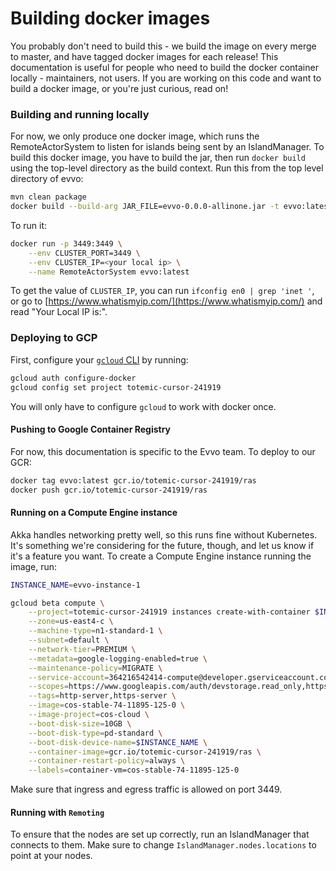 # Building docker images

You probably don't need to build this - we build the image on every merge to master, and have tagged docker images for each release! This documentation is useful for people who need to build the docker container locally - maintainers, not users. If you are working on this code and want to build a docker image, or you're just curious, read on! 

### Building and running locally
For now, we only produce one docker image, which runs the RemoteActorSystem to listen for islands being sent by an IslandManager. To build this docker image, you have to build the jar, then run `docker build` using the top-level directory as the build context. Run this from the top level directory of evvo:
```bash 
mvn clean package
docker build --build-arg JAR_FILE=evvo-0.0.0-allinone.jar -t evvo:latest -f docker/Dockerfile .
```

To run it:
```bash
docker run -p 3449:3449 \
    --env CLUSTER_PORT=3449 \
    --env CLUSTER_IP=<your local ip> \
    --name RemoteActorSystem evvo:latest
```

To get the value of `CLUSTER_IP`, you can run `ifconfig en0 | grep 'inet '`, or go to [https://www.whatismyip.com/](https://www.whatismyip.com/) and read "Your Local IP is:".


### Deploying to GCP
First, configure your [`gcloud` CLI](https://cloud.google.com/container-registry/docs/advanced-authentication) by running:
```bash
gcloud auth configure-docker
gcloud config set project totemic-cursor-241919
```
You will only have to configure `gcloud` to work with docker once.

#### Pushing to Google Container Registry
For now, this documentation is specific to the Evvo team. To deploy to our GCR:
```bash
docker tag evvo:latest gcr.io/totemic-cursor-241919/ras
docker push gcr.io/totemic-cursor-241919/ras
```

#### Running on a Compute Engine instance
Akka handles networking pretty well, so this runs fine without Kubernetes. It's something we're considering for the future, though, and let us know if it's a feature you want. To create a Compute Engine instance running the image, run:

```bash
INSTANCE_NAME=evvo-instance-1

gcloud beta compute \
    --project=totemic-cursor-241919 instances create-with-container $INSTANCE_NAME \
    --zone=us-east4-c \
    --machine-type=n1-standard-1 \
    --subnet=default \
    --network-tier=PREMIUM \
    --metadata=google-logging-enabled=true \
    --maintenance-policy=MIGRATE \
    --service-account=364216542414-compute@developer.gserviceaccount.com \
    --scopes=https://www.googleapis.com/auth/devstorage.read_only,https://www.googleapis.com/auth/logging.write,https://www.googleapis.com/auth/monitoring.write,https://www.googleapis.com/auth/servicecontrol,https://www.googleapis.com/auth/service.management.readonly,https://www.googleapis.com/auth/trace.append \
    --tags=http-server,https-server \
    --image=cos-stable-74-11895-125-0 \
    --image-project=cos-cloud \
    --boot-disk-size=10GB \
    --boot-disk-type=pd-standard \
    --boot-disk-device-name=$INSTANCE_NAME \
    --container-image=gcr.io/totemic-cursor-241919/ras \
    --container-restart-policy=always \
    --labels=container-vm=cos-stable-74-11895-125-0
```

Make sure that ingress and egress traffic is allowed on port 3449.


#### Running with `Remoting`
To ensure that the nodes are set up correctly, run an IslandManager that connects to them. Make sure to change `IslandManager.nodes.locations` to point at your nodes.
